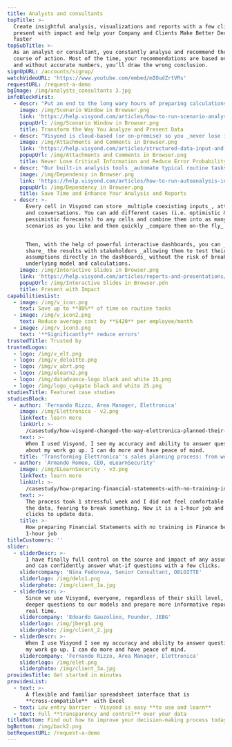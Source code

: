 ```yaml
---
title: Analysts and consultants
topTitle: >-
  Create insightful analysis, visualizations and reports with a few clicks,
  present with impact and help your Company and Clients Make Better Decisions,
  faster
topSubTitle: >-
  As an analyst or consultant, you constantly analyse and recommend the best
  course of action. Most of the time, your recommendations are based on numbers,
  and without accurate numbers, you’ll draw the wrong conclusion.
signUpURL: /accounts/signup/
watchVideoURL: 'https://www.youtube.com/embed/mIOudZrtVRs'
requestURL: /request-a-demo
bgImage: /img/analysts_consultants 3.jpg
infoBlockFirst:
  - descr: "Put an end to the long wary hours of preparing calculations for _multiple scenarios_!\r\n\r\n\r\nVisyond connects you to intelligent data that propagates your formulas with swiftness and ease, graphically displays opportunities and risks, aggregates data in real time, helps you easily find the source of information and lets you _answer what-if questions on the fly_.\r\n"
    image: /img/Scenario Window in Browser.png
    link: 'https://help.visyond.com/articles/how-to-run-scenario-analysis-in-visyond/'
    popupUrl: /img/Scenario Window in Browser.png
    title: Transform the Way You Analyze and Present Data
  - descr: "Visyond is cloud-based (or on-premise) so you _never lose information_ - you can manage and transfer team knowledge easily and _stop being called all the time just to make minor changes_.\n\nBuild and audit your solid model once, have Visyond help identify potential errors and then _securely share_ only relevant cells, charts and analysis _with only those who need to see and interact with them_. \r\n\r\nVisyond _never breaks formulas or loses your team's work_ while always tracking their input and changes.\r\n"
    image: /img/Attachments and Comments in Browser.png
    link: 'https://help.visyond.com/articles/structured-data-input-and-consolidation/'
    popupUrl: /img/Attachments and Comments in Browser.png
    title: Never Lose Critical Information and Reduce Error Probability
  - descr: "Our built-in analysis tools _automate typical routine tasks_ (like scenario creation and comparison, identification of the most important model drivers) that would otherwise require expensive software, add-ons, writing macros or error-prone lengthy manual setups. \r\n\r\nWith Visyond you will need just a few clicks and minutes to _perform analyses that used to take days_.\r\n"
    image: /img/Dependency in Browser.png
    link: 'https://help.visyond.com/articles/how-to-run-autoanalysis-in-visyond/'
    popupUrl: /img/Dependency in Browser.png
    title: Save Time and Enhance Your Analysis and Reports
  - descr: >-
      Every cell in Visyond can store _multiple coexisting inputs_, attachments
      and conversations. You can add different cases (i.e. optimistic &
      pessimistic forecasts) to any cells and combine them into as many
      scenarios as you like and then quickly _compare them on-the fly_.


      Then, with the help of powerful interactive dashboards, you can _securely
      share_ the results with stakeholders _allowing them to test their own
      assumptions directly in the dashboards_ without the risk of breaking the
      underlying model and calculations.
    image: /img/Interactive Slides in Browser.png
    link: 'https://help.visyond.com/articles/reports-and-presentations/'
    popupUrl: /img/Interactive Slides in Browser.pdn
    title: Present with Impact
capabilitiesList:
  - image: /img/v_icon.png
    text: Save up to **80%** of time on routine tasks
  - image: /img/v_icon2.png
    text: Reduce average cost by **$420** per employee/month
  - image: /img/v_icon3.png
    text: '**Significantly** reduce errors'
trustedTitle: Trusted by
trustedLogos:
  - logo: /img/v_elt.png
  - logo: /img/v_deloitte.png
  - logo: /img/v_abrt.png
  - logo: /img/elearn2.png
  - logo: /img/datadvance-logo black and white 15.png
  - logo: /img/logo_cy4gate black and white 25.png
studiesTitle: Featured case studies
studiesBlock:
  - author: 'Fernando Rizzo, Area Manager, Elettronica'
    image: /img/Elettronica - v2.png
    linkText: learn more
    linkUrl: >-
      /casestudy/how-visyond-changed-the-way-elettronica-planned-their-sales-and-shortened-the-process-from-weeks-to-hours/
    text: >-
      When I used Visyond, I see my accuracy and ability to answer questions
      about my work go up. I can do more and have peace of mind.
    title: 'Transforming Elettronica''s sales planning process: from weeks to hours'
  - author: 'Armando Romeo, CEO, eLearnSecurity'
    image: /img/ELearnSecurity - v3.png
    linkText: learn more
    linkUrl: >-
      /casestudy/how-preparing-financial-statements-with-no-training-in-finance-became-a-1-hour-job/
    text: >-
      The process took 1 stressful week and I did not feel comfortable to update
      the data, fearing to break something. Now it is a 1-hour job and a few
      clicks to update data.
    title: >-
      How preparing Financial Statements with no training in Finance became a
      1-hour job
titleCustomers: ''
slider:
  - sliderDescr: >-
      I have finally full control on the source and impact of any assumptions,
      and can confidently answer what-if questions with a few clicks.
    slidercompany: 'Nina Fedorova, Senior Consultant, DELOITTE'
    sliderlogo: /img/delo1.png
    sliderphoto: /img/client_1a.jpg
  - sliderDescr: >-
      Since we use Visyond, everyone, regardless of their skill level, can ask
      deeper questions to our models and prepare more informative reports in
      real time.
    slidercompany: 'Edoardo Gauzolino, Founder, JEBG'
    sliderlogo: /img/jberg1.png
    sliderphoto: /img/client_2.jpg
  - sliderDescr: >-
      When I use Visyond I see my accuracy and ability to answer questions about
      my work go up. I can do more and have peace of mind.
    slidercompany: 'Fernando Rizzo, Area Manager, Elettronica'
    sliderlogo: /img/elet.png
    sliderphoto: /img/client_3a.jpg
providesTitle: Get started in minutes
providesList:
  - text: >-
      A flexible and familiar spreadsheet interface that is
      **cross-compatible**  with Excel
  - text: Low entry barrier - Visyond is easy **to use and learn**
  - text: Full **transparency and control** over your data
titleBottom: Find out how to improve your decision-making process today
bgBottom: /img/back2.png
botRequestURL: /request-a-demo
---
```


